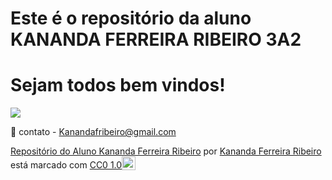 # Este é o repositório da aluno KANANDA FERREIRA RIBEIRO 3A2

# Sejam todos bem vindos!

![](https://www.google.com/url?sa=i&url=https%3A%2F%2Ftenor.com%2Fsearch%2Fgato-gifs&psig=AOvVaw2m4J8mAOaWJE9IFsSG2KmS&ust=1716335899776000&source=images&cd=vfe&opi=89978449&ved=0CBEQjRxqFwoTCMiyjde3nYYDFQAAAAAdAAAAABAE)

📧 contato - Kanandafribeiro@gmail.com

<p xmlns:cc="http://creativecommons.org/ns#" xmlns:dct="http://purl.org/dc/terms/"><a property="dct:title" rel="cc:attributionURL" href="https://github.com/Kananda-ferreira-ribeiro-3a2/3A2">Repositório do Aluno Kananda Ferreira Ribeiro</a> por <a rel="cc:attributionURL dct:creator" property="cc:attributionName" href="https://github.com/Kananda-ferreira-ribeiro-3a2">Kananda Ferreira Ribeiro</a> está marcado com <a href=" https://creativecommons.org/publicdomain/zero/1.0/?ref=chooser-v1" target="_blank" rel="licença noopener noreferrer" style="display:inline-block;" >CC0 1.0<img style="altura:22px!importante; margem-esquerda: 3px; vertical-align:text-bottom;" src="https://mirrors.creativecommons.org/presskit/icons/cc.svg?ref=chooser-v1" alt=""><img style="height:22px!important; margem-esquerda: 3px; vertical-align:text-bottom;" src="https://mirrors.creativecommons.org/presskit/icons/zero.svg?ref=chooser-v1" alt=""></a></p>
